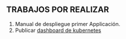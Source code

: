 ## TRABAJOS POR REALIZAR

1) Manual de despliegue primer Applicación.
2) Publicar [dashboard de kubernetes](https://github.com/kubernetes/dashboard)
